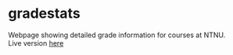 gradestats
==========

Webpage showing detailed grade information for courses at NTNU.  
Live version [here](http://grades.tbon.no)
